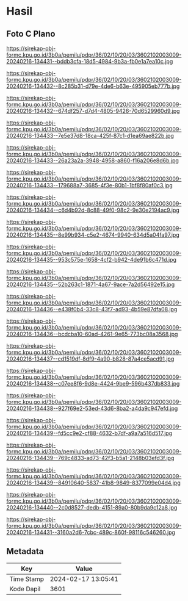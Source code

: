 # Hasil

## Foto C Plano

https://sirekap-obj-formc.kpu.go.id/3b0a/pemilu/pdpr/36/02/10/20/03/3602102003009-20240216-134431--bddb3cfa-18d5-4984-9b3a-fb0e1a7ea10c.jpg

https://sirekap-obj-formc.kpu.go.id/3b0a/pemilu/pdpr/36/02/10/20/03/3602102003009-20240216-134432--8c285b31-d79e-4de6-b63e-495905eb777b.jpg

https://sirekap-obj-formc.kpu.go.id/3b0a/pemilu/pdpr/36/02/10/20/03/3602102003009-20240216-134432--674df257-d7d4-4805-9426-70d6529960d9.jpg

https://sirekap-obj-formc.kpu.go.id/3b0a/pemilu/pdpr/36/02/10/20/03/3602102003009-20240216-134433--7e5e37d8-18ca-425f-87c1-d1ea69ae822b.jpg

https://sirekap-obj-formc.kpu.go.id/3b0a/pemilu/pdpr/36/02/10/20/03/3602102003009-20240216-134433--26a23a2a-3948-4958-a860-f16a206e8d6b.jpg

https://sirekap-obj-formc.kpu.go.id/3b0a/pemilu/pdpr/36/02/10/20/03/3602102003009-20240216-134433--179688a7-3685-4f3e-80b1-1bf8f80af0c3.jpg

https://sirekap-obj-formc.kpu.go.id/3b0a/pemilu/pdpr/36/02/10/20/03/3602102003009-20240216-134434--c6d4b92d-8c88-49f0-98c2-9e30e2194ac9.jpg

https://sirekap-obj-formc.kpu.go.id/3b0a/pemilu/pdpr/36/02/10/20/03/3602102003009-20240216-134435--8e99b934-c5e2-4674-9940-634d5a04fa97.jpg

https://sirekap-obj-formc.kpu.go.id/3b0a/pemilu/pdpr/36/02/10/20/03/3602102003009-20240216-134435--953c575e-1658-4cf2-b942-4de91b6c471d.jpg

https://sirekap-obj-formc.kpu.go.id/3b0a/pemilu/pdpr/36/02/10/20/03/3602102003009-20240216-134435--52b263c1-1871-4a67-9ace-7a2d56492e15.jpg

https://sirekap-obj-formc.kpu.go.id/3b0a/pemilu/pdpr/36/02/10/20/03/3602102003009-20240216-134436--e438f0b4-33c8-43f7-ad93-4b59e87dfa08.jpg

https://sirekap-obj-formc.kpu.go.id/3b0a/pemilu/pdpr/36/02/10/20/03/3602102003009-20240216-134436--bcdcba10-60ad-4261-9e65-773bc08a3568.jpg

https://sirekap-obj-formc.kpu.go.id/3b0a/pemilu/pdpr/36/02/10/20/03/3602102003009-20240216-134437--cd1519df-8df9-4a90-b828-87a4ce5acd91.jpg

https://sirekap-obj-formc.kpu.go.id/3b0a/pemilu/pdpr/36/02/10/20/03/3602102003009-20240216-134438--c07ee8f6-9d8e-4424-9be9-596b437db833.jpg

https://sirekap-obj-formc.kpu.go.id/3b0a/pemilu/pdpr/36/02/10/20/03/3602102003009-20240216-134438--927f69e2-53ed-43d6-8ba2-a4da9c947efd.jpg

https://sirekap-obj-formc.kpu.go.id/3b0a/pemilu/pdpr/36/02/10/20/03/3602102003009-20240216-134439--fd5cc9e2-cf88-4632-b7df-a9a7a516d517.jpg

https://sirekap-obj-formc.kpu.go.id/3b0a/pemilu/pdpr/36/02/10/20/03/3602102003009-20240216-134439--769c4833-ad73-42f3-b5a1-2148b03efd3f.jpg

https://sirekap-obj-formc.kpu.go.id/3b0a/pemilu/pdpr/36/02/10/20/03/3602102003009-20240216-134439--84910640-5837-41b8-9849-8377099e04d4.jpg

https://sirekap-obj-formc.kpu.go.id/3b0a/pemilu/pdpr/36/02/10/20/03/3602102003009-20240216-134440--2c0d8527-dedb-4151-89a0-80b9da9c12a8.jpg

https://sirekap-obj-formc.kpu.go.id/3b0a/pemilu/pdpr/36/02/10/20/03/3602102003009-20240216-134431--3160a2d6-7cbc-489c-860f-98116c546260.jpg


## Metadata

| Key        | Value               |
| ---------- | ------------------- |
| Time Stamp | 2024-02-17 13:05:41 |
| Kode Dapil | 3601                |



